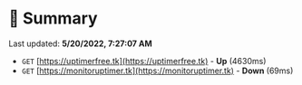 # 📖 Summary
Last updated: **5/20/2022, 7:27:07 AM**

- `GET` [https://uptimerfree.tk](https://uptimerfree.tk) - **Up** (4630ms)
- `GET` [https://monitoruptimer.tk](https://monitoruptimer.tk) - **Down** (69ms)
